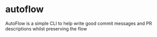 # autoflow
AutoFlow is a simple CLI to help write good commit messages and PR descriptions whilst preserving the flow
